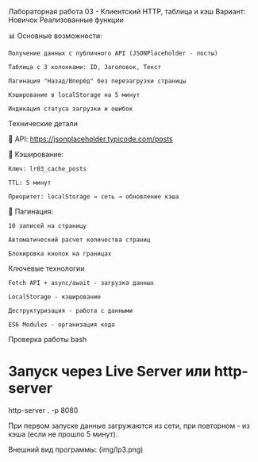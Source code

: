 Лабораторная работа 03 - Клиентский HTTP, таблица и кэш
Вариант: Новичок
Реализованные функции

📊 Основные возможности:

    Получение данных с публичного API (JSONPlaceholder - посты)

    Таблица с 3 колонками: ID, Заголовок, Текст

    Пагинация "Назад/Вперёд" без перезагрузки страницы

    Кэширование в localStorage на 5 минут

    Индикация статуса загрузки и ошибок

Технические детали

🔗 API: https://jsonplaceholder.typicode.com/posts

💾 Кэширование:

    Ключ: lr03_cache_posts

    TTL: 5 минут

    Приоритет: localStorage → сеть → обновление кэша

📄 Пагинация:

    10 записей на страницу

    Автоматический расчет количества страниц

    Блокировка кнопок на границах

Ключевые технологии

    Fetch API + async/await - загрузка данных

    LocalStorage - кэширование

    Деструктуризация - работа с данными

    ES6 Modules - организация кода

Проверка работы
bash

# Запуск через Live Server или http-server
http-server . -p 8080

При первом запуске данные загружаются из сети, при повторном - из кэша (если не прошло 5 минут).

Внешний вид программы:
(img/lp3.png)

        